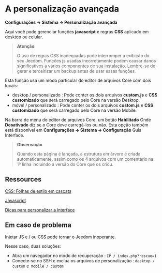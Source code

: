 # A personalização avançada

**Configurações → Sistema → Personalização avançada**

Aqui você pode gerenciar funções **javascript** e regras **CSS** aplicado em desktop ou celular.

> **Atenção**
>
> O uso de regras CSS inadequadas pode interromper a exibição do seu Jeedom. Funções js usadas incorretamente podem causar danos significativos a vários componentes de sua instalação. Lembre-se de gerar e terceirizar um backup antes de usar essas funções.

Esta função usa um modo particular do editor de arquivos Core com dois locais:

- desktop / personalizado : Pode conter os dois arquivos **custom.js** e **CSS customizado** que será carregado pelo Core na versão Desktop.
- móvel / personalizado : Pode conter os dois arquivos **custom.js** e **CSS customizado** que será carregado pelo Core na versão Mobile.

Na barra de menu do editor de arquivos Core, um botão **Habilitado** Onde **Desativado** diz se o Core deve carregá-los ou não. Esta opção também está disponível em **Configurações → Sistema → Configuração** Guia Interface.

> **Observação**
>
> Quando esta página é lançada, a estrutura em árvore é criada automaticamente, assim como os 4 arquivos com um comentário na 1ª linha incluindo a versão do Core que os criou.

## Ressources

[CSS: Folhas de estilo em cascata](https://developer.mozilla.org/en-US/docs/Web/CSS)

[Javascript](https://developer.mozilla.org/en-US/docs/Web/JavaScript)

[Dicas para personalizar a interface](https://kiboost.github.io/jeedom_docs/jeedomV4Tips/Interface/)

## Em caso de problema

Injetar JS e / ou CSS pode tornar o Jeedom inoperante.

Nesse caso, duas soluções:

- Abra um navegador no modo de recuperação : `IP / index.php?rescue=1`
- Conecte-se no SSH e exclua os arquivos de personalização : `desktop / custom` e` mobile / custom`
